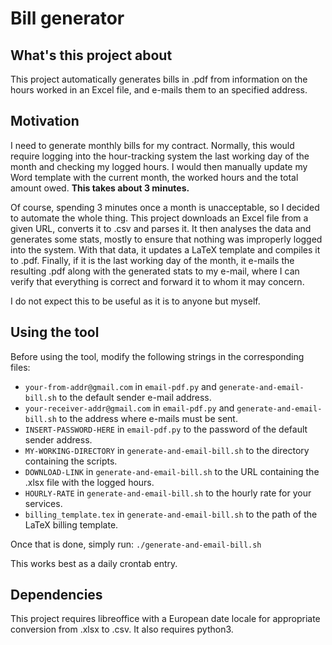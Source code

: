 # Bill generator
## What's this project about
This project automatically generates bills in .pdf from information on the
hours worked in an Excel file, and e-mails them to an specified address.

## Motivation
I need to generate monthly bills for my contract. Normally, this would require
logging into the hour-tracking system the last working day of the month and
checking my logged hours. I would then manually update my Word template with
the current month, the worked hours and the total amount owed. **This takes
about 3 minutes.**

Of course, spending 3 minutes once a month is unacceptable, so I decided to
automate the whole thing. This project downloads an Excel file from a given
URL, converts it to .csv and parses it. It then analyses the data and generates
some stats, mostly to ensure that nothing was improperly logged into the
system. With that data, it updates a LaTeX template and compiles it to .pdf.
Finally, if it is the last working day of the month, it e-mails the resulting
.pdf along with the generated stats to my e-mail, where I can verify that
everything is correct and forward it to whom it may concern.

I do not expect this to be useful as it is to anyone but myself.

## Using the tool
Before using the tool, modify the following strings in the corresponding files:
* `your-from-addr@gmail.com` in `email-pdf.py` and `generate-and-email-bill.sh`
  to the default sender e-mail address.
* `your-receiver-addr@gmail.com` in `email-pdf.py` and
  `generate-and-email-bill.sh` to the address where e-mails must be sent.
* `INSERT-PASSWORD-HERE` in `email-pdf.py` to the password of the default
  sender address.
* `MY-WORKING-DIRECTORY` in `generate-and-email-bill.sh` to the directory
  containing the scripts.
* `DOWNLOAD-LINK` in `generate-and-email-bill.sh` to the URL containing the
  .xlsx file with the logged hours.
* `HOURLY-RATE` in `generate-and-email-bill.sh` to the hourly rate for your
  services.
* `billing_template.tex` in `generate-and-email-bill.sh` to the path of the
  LaTeX billing template.

Once that is done, simply run:
`./generate-and-email-bill.sh`

This works best as a daily crontab entry.

## Dependencies
This project requires libreoffice with a European date locale for appropriate conversion from .xlsx to .csv.
It also requires python3.
